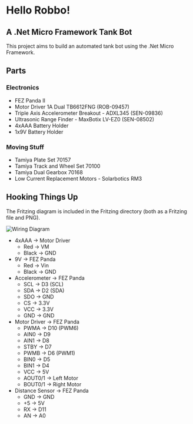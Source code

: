# Hello Robbo!

## A .Net Micro Framework Tank Bot

This project aims to build an automated tank bot using the .Net Micro Framework.

## Parts

### Electronics

* FEZ Panda II
* Motor Driver 1A Dual TB6612FNG (ROB-09457)
* Triple Axis Accelerometer Breakout - ADXL345 (SEN-09836)
* Ultrasonic Range Finder - MaxBotix LV-EZ0 (SEN-08502)
* 4xAAA Battery Holder
* 1x9V Battery Holder

### Moving Stuff
* Tamiya Plate Set 70157
* Tamiya Track and Wheel Set 70100
* Tamiya Dual Gearbox 70168
* Low Current Replacement Motors - Solarbotics RM3

## Hooking Things Up

The Fritzing diagram is included in the Fritzing directory (both as a Fritzing file and PNG).

![Wiring Diagram](https://raw.github.com/ducas/Robbo/master/Fritzing/robbo.PNG)

* 4xAAA -> Motor Driver
	* Red -> VM
	* Black -> GND
* 9V -> FEZ Panda
	* Red -> Vin
	* Black -> GND
* Accelerometer -> FEZ Panda
	* SCL -> D3 (SCL)
	* SDA -> D2 (SDA)
	* SDO -> GND
	* CS -> 3.3V
	* VCC -> 3.3V
	* GND -> GND
* Motor Driver -> FEZ Panda
	* PWMA -> D10 (PWM6)
	* AIN0 -> D9
	* AIN1 -> D8
	* STBY -> D7
	* PWMB -> D6 (PWM1)
	* BIN0 -> D5
	* BIN1 -> D4
	* VCC -> 5V
	* AOUT0/1 -> Left Motor
	* BOUT0/1 -> Right Motor
* Distance Sensor -> FEZ Panda
	* GND -> GND
	* +5 -> 5V
	* RX -> D11
	* AN -> A0